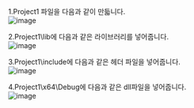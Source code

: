 1.Project1 파일을 다음과 같이 만듧니다.<br>
![image](https://github.com/anulabgit/OpenGL-C-/assets/127391777/3848b817-dbe2-439b-8650-f9341cf2630d)

2.Project1\lib에 다음과 같은 라이브러리를 넣어줍니다.<br>
![image](https://github.com/anulabgit/OpenGL-C-/assets/127391777/1d66958b-12a0-465f-ad2e-8b02b59833d3)

3.Project1\include에 다음과 같은 헤더 파일을 넣어줍니다.<br>
![image](https://github.com/anulabgit/OpenGL-C-/assets/127391777/fc97278d-fbef-4448-97da-8844135c4e12)

4.Project1\x64\Debug에 다음과 같은 dll파일을 넣어줍니다.<br>
![image](https://github.com/anulabgit/OpenGL-C-/assets/127391777/f4d262b5-16b6-427f-8558-407c2714483b)
